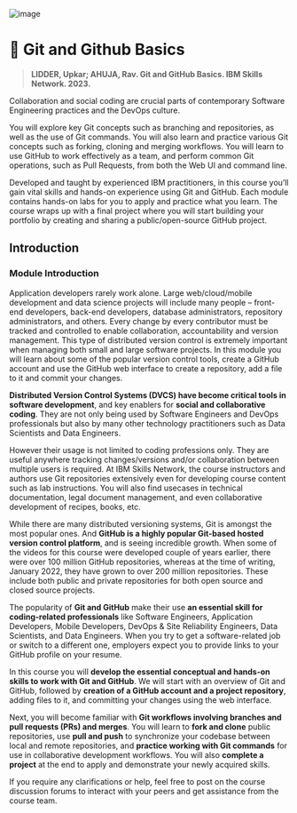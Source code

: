 ![image](https://github.com/AndreCoutinhom/AndreCoutinhom/assets/91290799/ca40ca09-a40e-44ae-9e2a-25c3042b502c)

# 🐙 Git and Github Basics 

> **LIDDER, Upkar; AHUJA, Rav. Git and GitHub Basics. IBM Skills Network. 2023.**

Collaboration and social coding are crucial parts of contemporary Software Engineering practices and the DevOps culture.  

You will explore key Git concepts such as branching and repositories, as well as the use of Git commands. You will also learn and practice various Git concepts such as forking, cloning and merging workflows. You will learn to use GitHub to work effectively as a team, and perform common Git operations, such as Pull Requests, from both the Web UI and command line.

Developed and taught by experienced IBM practitioners, in this course you’ll gain vital skills and hands-on experience using Git and GitHub. Each module contains hands-on labs for you to apply and practice what you learn.  The course wraps up with a final project where you will start building your portfolio by creating and sharing a public/open-source GitHub project.

## Introduction

### **Module Introduction**

Application developers rarely work alone. Large web/cloud/mobile development and data science projects will include many people – front-end developers, back-end developers, database administrators, repository administrators, and others. Every change by every contributor must be tracked and controlled to enable collaboration, accountability and version management. This type of distributed version control is extremely important when managing both small and large software projects. In this module you will learn about some of the popular version control tools,  create a GitHub account and use the GitHub web interface to create a repository, add a file to it and commit your changes.

**Distributed Version Control Systems (DVCS) have become critical tools in software development**, and key enablers for **social and collaborative coding**. They are not only being used by Software Engineers and DevOps professionals but also by many other technology practitioners such as Data Scientists and Data Engineers.

However their usage is not limited to coding professions only. They are useful anywhere tracking changes/versions and/or collaboration between multiple users is required. At IBM Skills Network, the course instructors and authors use Git repositories extensively even for developing course content such as lab instructions. You will also find usecases in technical documentation, legal document management, and even collaborative development of recipes, books, etc.

While there are many distributed versioning systems,  Git is amongst the most popular ones. And **GitHub is a highly popular Git-based hosted version control platform**, and is seeing incredible growth.  When some of the videos for this course were developed couple of years earlier, there were over 100 million GitHub repositories, whereas at the time of writing, January 2022, they have grown to over 200 million repositories. These include both public and private repositories for both open source and closed source projects.

The popularity of **Git and GitHub** make their use **an essential skill for coding-related professionals** like Software Engineers, Application Developers, Mobile Developers, DevOps & Site Reliability Engineers,  Data Scientists, and Data Engineers. When you try to get a software-related job or switch to a different one,  employers expect you to provide links to your GitHub profile on your resume.

In this course you will **develop the essential conceptual and hands-on skills to work with Git and GitHub**. We will start with an overview of Git and GitHub, followed by **creation of a GitHub account and a project repository**, adding files to it, and committing your changes using the web interface.

Next, you will become familiar with **Git workflows involving branches and pull requests (PRs) and merges**. You will learn to **fork and clone** public repositories, use **pull and push** to synchronize your codebase between local and remote repositories, and **practice working with Git commands** for use in collaborative development workflows. You will also **complete a project** at the end to apply and demonstrate your newly acquired skills.

If you require any clarifications or help, feel free to post on the course discussion forums to interact with your peers and get assistance from the course team.
